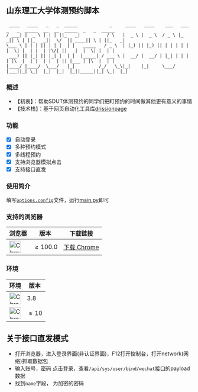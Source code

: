 ## 山东理工大学体测预约脚本
```angular2html
 ____   ____   _   _  _____            _     ____   ____    ___   ___  _   _  _____  __  __  _____  _   _  _____ 
/ ___| |  _ \ | | | ||_   _|          / \   |  _ \ |  _ \  / _ \ |_ _|| \ | ||_   _||  \/  || ____|| \ | ||_   _|
\___ \ | | | || | | |  | |   _____   / _ \  | |_) || |_) || | | | | | |  \| |  | |  | |\/| ||  _|  |  \| |  | |  
 ___) || |_| || |_| |  | |  |_____| / ___ \ |  __/ |  __/ | |_| | | | | |\  |  | |  | |  | || |___ | |\  |  | |  
|____/ |____/  \___/   |_|         /_/   \_\|_|    |_|     \___/ |___||_| \_|  |_|  |_|  |_||_____||_| \_|  |_| 
```
### 概述
- 【初衷】：帮助SDUT体测预约的同学们把盯预约的时间做其他更有意义的事情
- 【技术栈】：基于网页自动化工具库[drissionpage](https://github.com/g1879/DrissionPage)
### 功能
- [x] 自动登录
- [x] 多种预约模式
- [x] 多线程预约
- [x] 支持浏览器模拟点击
- [x] 支持接口直发
### 使用简介
填写[`options.config`](./options.config)文件，运行[main.py](./main.py)即可

### 支持的浏览器
| 浏览器 | 版本  | 下载链接 |
|--------|-------|----------|
| <img src="https://pic.zjcspace.xyz/b/202411131916861.svg" alt="Chrome" width="32" height="32"> |$$\geq 100.0$$ | [下载 Chrome](https://www.google.com/chrome/) |

### 环境

| 环境 | 版本  |
|--------|-------|
| <img src="https://pic.zjcspace.xyz/b/202411131920654.svg" alt="Chrome" width="32" height="32"> | 3.8 
| <img src="https://pic.zjcspace.xyz/b/202411131925584.svg" alt="Chrome" width="32" height="32"> | $$\geq 10$$

## 关于接口直发模式
- 打开浏览器，进入登录界面(非认证界面)，F12打开控制台，打开network(网络)抓取数据包
- 输入账号，密码 点击登录，查看`/api/sys/user/bind/wechat`接口的payload数据
- 找到`name`字段， 为加密的密码